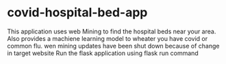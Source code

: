 # covid-hospital-bed-app
This application uses web Mining to find the hospital beds near your area.
Also provides a machiene learning model to wheater you have covid or common flu.
wen mining updates have been shut down because of change in target website
Run the flask application using flask run command
